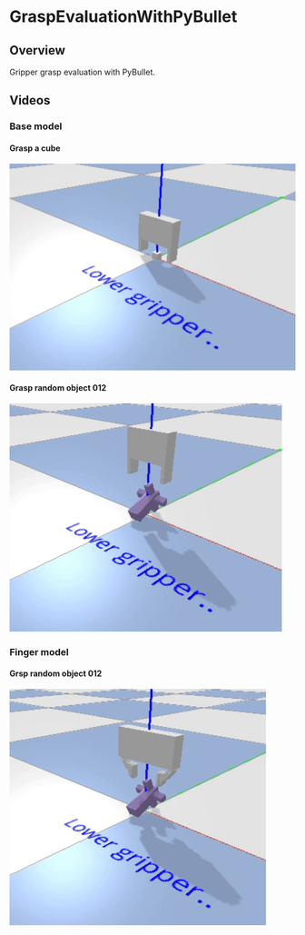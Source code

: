 # GraspEvaluationWithPyBullet

## Overview

Gripper grasp evaluation with PyBullet.

## Videos

### Base model

#### Grasp a cube

![Base model grasp a cube from the floor](GIFs/base_model_grasp_cube.gif)

#### Grasp random object 012

![Base model grasp a random object #012 from the floor](GIFs/base_model_grasp_rand_012.gif)

### Finger model

#### Grsp random object 012

![Finger model grasp a random object #012 from the floor](GIFs/finger_model_grasp_rand_012.gif)
